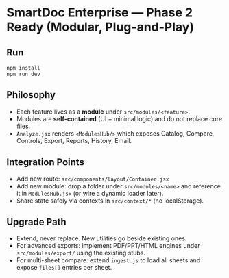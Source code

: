 # SmartDoc Enterprise — Phase 2 Ready (Modular, Plug-and-Play)

## Run

```
npm install
npm run dev
```

## Philosophy

- Each feature lives as a **module** under `src/modules/<feature>`.
- Modules are **self-contained** (UI + minimal logic) and do not replace core files.
- `Analyze.jsx` renders `<ModulesHub/>` which exposes Catalog, Compare, Controls, Export, Reports, History, Email.

## Integration Points

- Add new route: `src/components/layout/Container.jsx`
- Add new module: drop a folder under `src/modules/<name>` and reference it in `ModulesHub.jsx` (or wire a dynamic loader later).
- Share state safely via contexts in `src/context/*` (no localStorage).

## Upgrade Path

- Extend, never replace. New utilities go beside existing ones.
- For advanced exports: implement PDF/PPT/HTML engines under `src/modules/export/` using the existing stubs.
- For multi-sheet compare: extend `ingest.js` to load all sheets and expose `files[]` entries per sheet.
